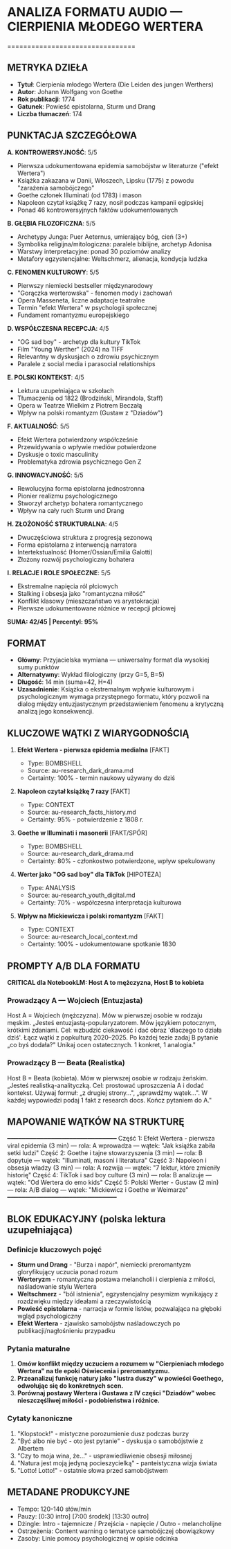 # ANALIZA FORMATU AUDIO — CIERPIENIA MŁODEGO WERTERA
================================

## METRYKA DZIEŁA
- **Tytuł**: Cierpienia młodego Wertera (Die Leiden des jungen Werthers)
- **Autor**: Johann Wolfgang von Goethe
- **Rok publikacji**: 1774
- **Gatunek**: Powieść epistolarna, Sturm und Drang
- **Liczba tłumaczeń**: 174

## PUNKTACJA SZCZEGÓŁOWA

**A. KONTROWERSYJNOŚĆ**: 5/5
- Pierwsza udokumentowana epidemia samobójstw w literaturze ("efekt Wertera")
- Książka zakazana w Danii, Włoszech, Lipsku (1775) z powodu "zarażenia samobójczego"
- Goethe członek Illuminati (od 1783) i mason
- Napoleon czytał książkę 7 razy, nosił podczas kampanii egipskiej
- Ponad 46 kontrowersyjnych faktów udokumentowanych

**B. GŁĘBIA FILOZOFICZNA**: 5/5
- Archetypy Junga: Puer Aeternus, umierający bóg, cień (3+)
- Symbolika religijna/mitologiczna: paralele biblijne, archetyp Adonisa
- Warstwy interpretacyjne: ponad 30 poziomów analizy
- Metafory egzystencjalne: Weltschmerz, alienacja, kondycja ludzka

**C. FENOMEN KULTUROWY**: 5/5
- Pierwszy niemiecki bestseller międzynarodowy
- "Gorączka werterowska" - fenomen mody i zachowań
- Opera Masseneta, liczne adaptacje teatralne
- Termin "efekt Wertera" w psychologii społecznej
- Fundament romantyzmu europejskiego

**D. WSPÓŁCZESNA RECEPCJA**: 4/5
- "OG sad boy" - archetyp dla kultury TikTok
- Film "Young Werther" (2024) na TIFF
- Relevantny w dyskusjach o zdrowiu psychicznym
- Paralele z social media i parasocial relationships

**E. POLSKI KONTEKST**: 4/5
- Lektura uzupełniająca w szkołach
- Tłumaczenia od 1822 (Brodziński, Mirandola, Staff)
- Opera w Teatrze Wielkim z Piotrem Beczałą
- Wpływ na polski romantyzm (Gustaw z "Dziadów")

**F. AKTUALNOŚĆ**: 5/5
- Efekt Wertera potwierdzony współcześnie
- Przewidywania o wpływie mediów potwierdzone
- Dyskusje o toxic masculinity
- Problematyka zdrowia psychicznego Gen Z

**G. INNOWACYJNOŚĆ**: 5/5
- Rewolucyjna forma epistolarna jednostronna
- Pionier realizmu psychologicznego
- Stworzył archetyp bohatera romantycznego
- Wpływ na cały ruch Sturm und Drang

**H. ZŁOŻONOŚĆ STRUKTURALNA**: 4/5
- Dwuczęściowa struktura z progresją sezonową
- Forma epistolarna z interwencją narratora
- Intertekstualność (Homer/Ossian/Emilia Galotti)
- Złożony rozwój psychologiczny bohatera

**I. RELACJE I ROLE SPOŁECZNE**: 5/5
- Ekstremalne napięcia ról płciowych
- Stalking i obsesja jako "romantyczna miłość"
- Konflikt klasowy (mieszczaństwo vs arystokracja)
- Pierwsze udokumentowane różnice w recepcji płciowej

**SUMA: 42/45 | Percentyl: 95%**

## FORMAT

- **Główny**: Przyjacielska wymiana — uniwersalny format dla wysokiej sumy punktów
- **Alternatywny**: Wykład filologiczny (przy G=5, B=5)
- **Długość**: 14 min (suma=42, H=4)
- **Uzasadnienie**: Książka o ekstremalnym wpływie kulturowym i psychologicznym wymaga przystępnego formatu, który pozwoli na dialog między entuzjastycznym przedstawieniem fenomenu a krytyczną analizą jego konsekwencji.

## KLUCZOWE WĄTKI Z WIARYGODNOŚCIĄ

1. **Efekt Wertera - pierwsza epidemia medialna** [FAKT]
   - Type: BOMBSHELL
   - Source: au-research_dark_drama.md
   - Certainty: 100% - termin naukowy używany do dziś

2. **Napoleon czytał książkę 7 razy** [FAKT]
   - Type: CONTEXT
   - Source: au-research_facts_history.md
   - Certainty: 95% - potwierdzenie z 1808 r.

3. **Goethe w Illuminati i masonerii** [FAKT/SPÓR]
   - Type: BOMBSHELL
   - Source: au-research_dark_drama.md
   - Certainty: 80% - członkostwo potwierdzone, wpływ spekulowany

4. **Werter jako "OG sad boy" dla TikTok** [HIPOTEZA]
   - Type: ANALYSIS
   - Source: au-research_youth_digital.md
   - Certainty: 70% - współczesna interpretacja kulturowa

5. **Wpływ na Mickiewicza i polski romantyzm** [FAKT]
   - Type: CONTEXT
   - Source: au-research_local_context.md
   - Certainty: 100% - udokumentowane spotkanie 1830

## PROMPTY A/B DLA FORMATU

**CRITICAL dla NotebookLM: Host A to mężczyzna, Host B to kobieta**

### Prowadzący A — Wojciech (Entuzjasta)
Host A = Wojciech (mężczyzna). Mów w pierwszej osobie w rodzaju męskim.
„Jesteś entuzjastą-popularyzatorem. Mów językiem potocznym, krótkimi zdaniami. Cel: wzbudzić ciekawość i dać obraz 'dlaczego to działa dziś'. Łącz wątki z popkulturą 2020–2025. Po każdej tezie zadaj B pytanie „co byś dodała?" Unikaj ocen ostatecznych. 1 konkret, 1 analogia."

### Prowadzący B — Beata (Realistka)
Host B = Beata (kobieta). Mów w pierwszej osobie w rodzaju żeńskim.
„Jesteś realistką-analityczką. Cel: prostować uproszczenia A i dodać kontekst. Używaj formuł: „z drugiej strony…", „sprawdźmy wątek…". W każdej wypowiedzi podaj 1 fakt z research docs. Kończ pytaniem do A."

## MAPOWANIE WĄTKÓW NA STRUKTURĘ
━━━━━━━━━━━━━━━━━━━━━━━━━━━━━━
Część 1: Efekt Wertera - pierwsza viral epidemia (3 min) — rola: A wprowadza — wątek: "Jak książka zabiła setki ludzi"
Część 2: Goethe i tajne stowarzyszenia (3 min) — rola: B dopytuje — wątek: "Illuminati, masoni i literatura"
Część 3: Napoleon i obsesja władzy (3 min) — rola: A rozwija — wątek: "7 lektur, które zmieniły historię"
Część 4: TikTok i sad boy culture (3 min) — rola: B analizuje — wątek: "Od Wertera do emo kids"
Część 5: Polski Werter - Gustaw (2 min) — rola: A/B dialog — wątek: "Mickiewicz i Goethe w Weimarze"
━━━━━━━━━━━━━━━━━━━━━━━━━━━━━━

## BLOK EDUKACYJNY (polska lektura uzupełniająca)

### Definicje kluczowych pojęć
- **Sturm und Drang** - "Burza i napór", niemiecki preromantyzm gloryfikujący uczucia ponad rozum
- **Werteryzm** - romantyczna postawa melancholii i cierpienia z miłości, naśladowanie stylu Wertera
- **Weltschmerz** - "ból istnienia", egzystencjalny pesymizm wynikający z rozdźwięku między ideałami a rzeczywistością
- **Powieść epistolarna** - narracja w formie listów, pozwalająca na głęboki wgląd psychologiczny
- **Efekt Wertera** - zjawisko samobójstw naśladowczych po publikacji/nagłośnieniu przypadku

### Pytania maturalne
1. **Omów konflikt między uczuciem a rozumem w "Cierpieniach młodego Wertera" na tle epoki Oświecenia i preromantyzmu.**
2. **Przeanalizuj funkcję natury jako "lustra duszy" w powieści Goethego, odwołując się do konkretnych scen.**
3. **Porównaj postawy Wertera i Gustawa z IV części "Dziadów" wobec nieszczęśliwej miłości - podobieństwa i różnice.**

### Cytaty kanoniczne
1. "Klopstock!" - mistyczne porozumienie dusz podczas burzy
2. "Być albo nie być - oto jest pytanie" - dyskusja o samobójstwie z Albertem
3. "Czy to moja wina, że..." - usprawiedliwienie obsesji miłosnej
4. "Natura jest moją jedyną pocieszycielką" - panteistyczna wizja świata
5. "Lotto! Lotto!" - ostatnie słowa przed samobójstwem

## METADANE PRODUKCYJNE
- Tempo: 120-140 słów/min
- Pauzy: [0:30 intro] [7:00 środek] [13:30 outro]
- Dżingle: Intro - tajemnicze / Przejścia - napięcie / Outro - melancholijne
- Ostrzeżenia: Content warning o tematyce samobójczej obowiązkowy
- Zasoby: Linie pomocy psychologicznej w opisie odcinka